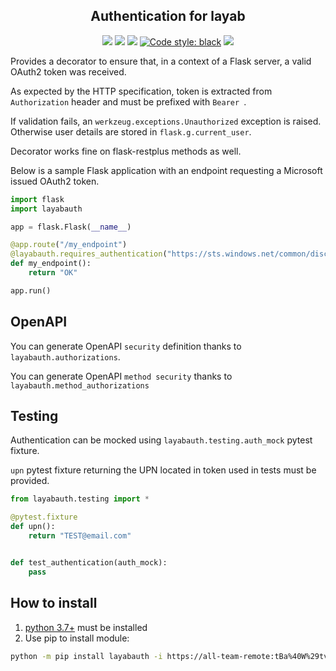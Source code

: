 <h2 align="center">Authentication for layab</h2>

<p align="center">
<a href='https://github.tools.digital.engie.com/gempy/layabauth/releases/latest'><img src='https://pse.tools.digital.engie.com/drm-all.gem/buildStatus/icon?job=team/layabauth/master&config=version'></a>
<a href='https://pse.tools.digital.engie.com/drm-all.gem/job/team/view/Python%20modules/job/layabauth/job/master/'><img src='https://pse.tools.digital.engie.com/drm-all.gem/buildStatus/icon?job=team/layabauth/master'></a>
<a href='https://pse.tools.digital.engie.com/drm-all.gem/job/team/view/Python%20modules/job/layabauth/job/master/cobertura/'><img src='https://pse.tools.digital.engie.com/drm-all.gem/buildStatus/icon?job=team/layabauth/master&config=testCoverage'></a>
<a href="https://github.com/psf/black"><img alt="Code style: black" src="https://img.shields.io/badge/code%20style-black-000000.svg"></a>
<a href='https://pse.tools.digital.engie.com/drm-all.gem/job/team/view/Python%20modules/job/layabauth/job/master/lastSuccessfulBuild/testReport/'><img src='https://pse.tools.digital.engie.com/drm-all.gem/buildStatus/icon?job=team/layabauth/master&config=testCount'></a>
</p>

Provides a decorator to ensure that, in a context of a Flask server, a valid OAuth2 token was received.

As expected by the HTTP specification, token is extracted from `Authorization` header and must be prefixed with `Bearer `.

If validation fails, an `werkzeug.exceptions.Unauthorized` exception is raised.
Otherwise user details are stored in `flask.g.current_user`.

Decorator works fine on flask-restplus methods as well.

Below is a sample Flask application with an endpoint requesting a Microsoft issued OAuth2 token.

```python
import flask
import layabauth

app = flask.Flask(__name__)

@app.route("/my_endpoint")
@layabauth.requires_authentication("https://sts.windows.net/common/discovery/keys")
def my_endpoint():
    return "OK"

app.run()
```

## OpenAPI

You can generate OpenAPI `security` definition thanks to `layabauth.authorizations`.

You can generate OpenAPI `method security` thanks to `layabauth.method_authorizations`

## Testing

Authentication can be mocked using `layabauth.testing.auth_mock` pytest fixture.

`upn` pytest fixture returning the UPN located in token used in tests must be provided.

```python
from layabauth.testing import *

@pytest.fixture
def upn():
    return "TEST@email.com"


def test_authentication(auth_mock):
    pass
```

## How to install
1. [python 3.7+](https://www.python.org/downloads/) must be installed
2. Use pip to install module:
```sh
python -m pip install layabauth -i https://all-team-remote:tBa%40W%29tvB%5E%3C%3B2Jm3@artifactory.tools.digital.engie.com/artifactory/api/pypi/all-team-pypi-prod/simple
```
